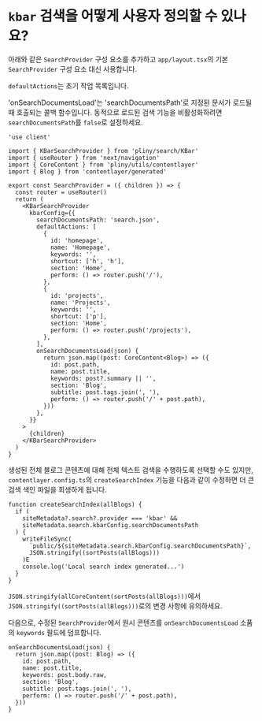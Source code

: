 # `kbar` 검색을 어떻게 사용자 정의할 수 있나요?

아래와 같은 `SearchProvider` 구성 요소를 추가하고 `app/layout.tsx`의 기본 `SearchProvider` 구성 요소 대신 사용합니다.

`defaultActions`는 초기 작업 목록입니다.

'onSearchDocumentsLoad'는 'searchDocumentsPath'로 지정된 문서가 로드될 때 호출되는 콜백 함수입니다.
동적으로 로드된 검색 기능을 비활성화하려면 `searchDocumentsPath`를 `false`로 설정하세요.

```tsx
'use client'

import { KBarSearchProvider } from 'pliny/search/KBar'
import { useRouter } from 'next/navigation'
import { CoreContent } from 'pliny/utils/contentlayer'
import { Blog } from 'contentlayer/generated'

export const SearchProvider = ({ children }) => {
  const router = useRouter()
  return (
    <KBarSearchProvider
      kbarConfig={{
        searchDocumentsPath: 'search.json',
        defaultActions: [
          {
            id: 'homepage',
            name: 'Homepage',
            keywords: '',
            shortcut: ['h', 'h'],
            section: 'Home',
            perform: () => router.push('/'),
          },
          {
            id: 'projects',
            name: 'Projects',
            keywords: '',
            shortcut: ['p'],
            section: 'Home',
            perform: () => router.push('/projects'),
          },
        ],
        onSearchDocumentsLoad(json) {
          return json.map((post: CoreContent<Blog>) => ({
            id: post.path,
            name: post.title,
            keywords: post?.summary || '',
            section: 'Blog',
            subtitle: post.tags.join(', '),
            perform: () => router.push('/' + post.path),
          }))
        },
      }}
    >
      {children}
    </KBarSearchProvider>
  )
}
```

생성된 전체 블로그 콘텐츠에 대해 전체 텍스트 검색을 수행하도록 선택할 수도 있지만,
`contentlayer.config.ts`의 `createSearchIndex` 기능을 다음과 같이 수정하면 더 큰 검색 색인 파일을 희생하게 됩니다.

```tsx
function createSearchIndex(allBlogs) {
  if (
    siteMetadata?.search?.provider === 'kbar' &&
    siteMetadata.search.kbarConfig.searchDocumentsPath
  ) {
    writeFileSync(
      `public/${siteMetadata.search.kbarConfig.searchDocumentsPath}`,
      JSON.stringify((sortPosts(allBlogs)))
    )E
    console.log('Local search index generated...')
  }
}
```

`JSON.stringify(allCoreContent(sortPosts(allBlogs)))`에서 `JSON.stringify((sortPosts(allBlogs)))`로의 변경 사항에 유의하세요.

다음으로, 수정된 `SearchProvider`에서 원시 콘텐츠를 `onSearchDocumentsLoad` 소품의 `keywords` 필드에 덤프합니다.

```tsx
onSearchDocumentsLoad(json) {
  return json.map((post: Blog) => ({
    id: post.path,
    name: post.title,
    keywords: post.body.raw,
    section: 'Blog',
    subtitle: post.tags.join(', '),
    perform: () => router.push('/' + post.path),
  }))
}
```
